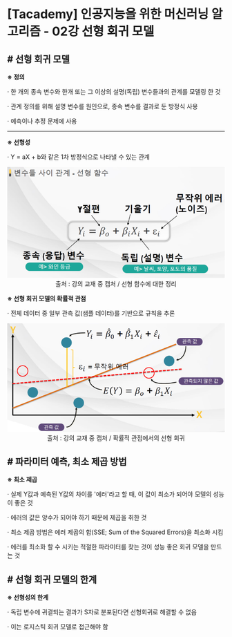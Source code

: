 ﻿

# ﻿[Tacademy] 인공지능을 위한 머신러닝 알고리즘 - 02강 선형 회귀 모델



## **# 선형 회귀 모델**

**※ 정의**

  · 한 개의 종속 변수와 한개 또는 그 이상의 설명(독립) 변수들과의 관계를 모델링 한 것

  · 관계 정의를 위해 설명 변수를 원인으로, 종속 변수를 결과로 둔 방정식 사용

  · 예측이나 추정 문제에 사용

****

**※ 선형성**

  · Y = aX + b와 같은 1차 방정식으로 나타낼 수 있는 관계

<img src='img/02_01.png'>

<center>출처 : 강의 교재 중 캡처 / 선형 함수에 대한 정리</center>



**※ 선형 회귀 모델의 확률적 관점**

  · 전체 데이터 중 일부 관측 값(샘플 데이터)를 기반으로 규칙을 추론

<img src='img/02_02.png'>

<center>출처 : 강의 교재 중 캡처 / 확률적 관점에서의 선형 회귀</center>



## **# 파라미터 예측, 최소 제곱 방법**

**※ 최소 제곱**

  · 실제 Y값과 예측된 Y값의 차이를 '에러'라고 할 때, 이 값이 최소가 되어야 모델의 성능이 좋은 것

  · 에러의 값은 양수가 되어야 하기 때문에 제곱을 취한 것

  · 최소 제곱 방법은 에러 제곱의 합(SSE; Sum of the Squared Errors)을 최소화 시킴

  · 에러를 최소화 할 수 시키는 적절한 파라미터를 찾는 것이 성능 좋은 회귀 모델을 만드는 것



## **# 선형 회귀 모델의 한계**

**※ 선형성의 한계**

  · 독립 변수에 귀결되는 결과가 S자로 분포된다면 선형회귀로 해결할 수 없음

  · 이는 로지스틱 회귀 모델로 접근해야 함